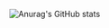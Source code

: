 ![Anurag's GitHub stats](https://github-readme-stats.vercel.app/api?username=rundqvistElias&show_icons=true&count_private=true&theme=maroongold)

<!--
**rundqvistElias/rundqvistElias** is a ✨ _special_ ✨ repository because its `README.md` (this file) appears on your GitHub profile.

Here are some ideas to get you started:

- 🔭 I’m currently working on ...
- 🌱 I’m currently learning ...
- 👯 I’m looking to collaborate on ...
- 🤔 I’m looking for help with ...
- 💬 Ask me about ...
- 📫 How to reach me: ...
- 😄 Pronouns: ...
- ⚡ Fun fact: ...
-->
